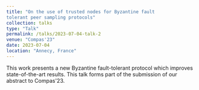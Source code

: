 ```yaml
---
title: "On the use of trusted nodes for Byzantine fault
tolerant peer sampling protocols"
collection: talks
type: "Talk"
permalink: /talks/2023-07-04-talk-2
venue: "Compas'23"
date: 2023-07-04
location: "Annecy, France"
---
```


This work presents a new Byzantine fault-tolerant protocol which improves state-of-the-art results. 
This talk forms part of the submission of our abstract to Compas'23.